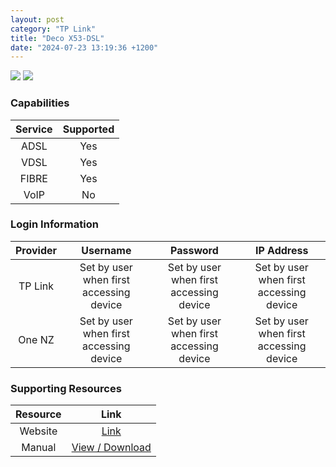 ```yaml
---
layout: post
category: "TP Link"
title: "Deco X53-DSL"
date: "2024-07-23 13:19:36 +1200"
---
```

<img src="https://www.pbtech.co.nz/imgprod/M/O/MODTPL6501.jpg?h=1333426157" class="modem_image">
<img src="https://s3-ap-southeast-2.amazonaws.com/wc-prod-pim/JPEG_1000x1000/TPDDSLX503_C_.jpg" class="modem_image">

### Capabilities

| Service | Supported |
| :-: | :-: |
| ADSL | Yes |
| VDSL | Yes |
| FIBRE | Yes |
| VoIP | No |

### Login Information

| Provider | Username | Password | IP Address |
| :-: | :-: | :-: | :-: |
| TP Link | Set by user when first accessing device | Set by user when first accessing device | Set by user when first accessing device |
| One NZ | Set by user when first accessing device | Set by user when first accessing device | Set by user when first accessing device |

### Supporting Resources

| Resource | Link |
| :-: | :-: |
| Website | [Link](https://www.tp-link.com/uk/home-networking/deco/deco-x50-dsl/) |
| Manual | [View / Download](https://static.tp-link.com/upload/manual/2023/202305/20230506/1910013311_Deco%20X50-DSL(EU)%201.0_UG_Deco%203.0app_V1.pdf) |
